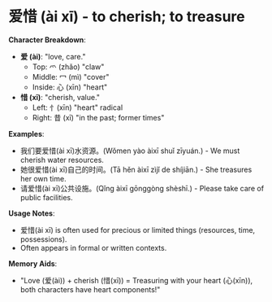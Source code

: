 # **爱惜 (ài xī) - to cherish; to treasure**

**Character Breakdown**:  
- **爱 (ài)**: "love, care."
  - Top: 爫 (zhǎo) "claw"
  - Middle: 冖 (mì) "cover"
  - Inside: 心 (xīn) "heart"  
- **惜 (xī)**: "cherish, value."
  - Left: 忄(xīn) "heart" radical
  - Right: 昔 (xī) "in the past; former times"

**Examples**:  
- 我们要爱惜(ài xī)水资源。(Wǒmen yào àixī shuǐ zīyuán.) - We must cherish water resources.  
- 她很爱惜(ài xī)自己的时间。(Tā hěn àixī zìjǐ de shíjiān.) - She treasures her own time.  
- 请爱惜(ài xī)公共设施。(Qǐng àixī gōnggòng shèshī.) - Please take care of public facilities.

**Usage Notes**:  
- 爱惜(ài xī) is often used for precious or limited things (resources, time, possessions).  
- Often appears in formal or written contexts.

**Memory Aids**:  
- "Love (爱(ài)) + cherish (惜(xī)) = Treasuring with your heart (心(xīn)), both characters have heart components!"